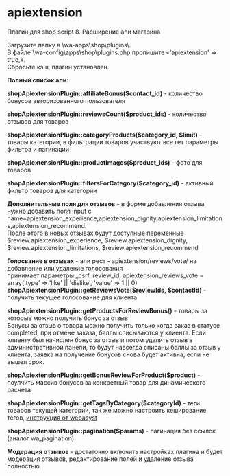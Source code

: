 # apiextension
Плагин для shop script 8. Расширение апи магазина

<p>Загрузите папку в \wa-apps\shop\plugins\.<br />
В файле \wa-config\apps\shop\plugins.php пропишите «'apiextension' => true,».<br />
Сбросьте кэш, плагин установлен.</p>

<p><b>Полный список апи:</b></p>


<p>
  <b>shopApiextensionPlugin::affiliateBonus($contact_id)</b> - количество бонусов авторизованного пользователя
</p>

<p>
  <b>shopApiextensionPlugin::reviewsCount($product_ids)</b> - количество отзывов для товаров
</p>

<p>
  <b>shopApiextensionPlugin::categoryProducts($category_id, $limit)</b> - товары категории, в фильтрации товаров участвуют все гет параметры фильтра и пагинации
</p>

<p>
  <b>shopApiextensionPlugin::productImages($product_ids)</b> - фото для товаров
</p>

<p>
  <b>shopApiextensionPlugin::filtersForCategory($category_id)</b> - активный фильтр товаров для категории
</p>

<p>
<b>Дополнительные поля для отзывов</b> - в форме добавления отзыва нужно добавить поля
input c name=apiextension_experience,apiextension_dignity,apiextension_limitations,apiextension_recommend.<br />
После этого в новых отзывах будут доступные переменные
$review.apiextension_experience, $review.apiextension_dignity, $review.apiextension_limitations, $review.apiextension_recommend
</p>

<p>
<b>Голосвание в отзывах</b> - апи рест - apiextension/reviews/vote/ на добавление или удаление голосования<br />
принимает параметры _csrf, review_id, apiextension_reviews_vote = array('type'  => 'like' || 'dislike', 'value' => 1 || 0)<br />
<b>shopApiextensionPlugin::getReviewsVote($reviewIds, $contactId)</b> - получить текущее голосование для клиента
</p>

<p>
<b>shopApiextensionPlugin::getProductsForReviewBonus()</b> - товары за которые можно получить бонус за отзыв<br />
Бонусы за отзыв о товара можно получить только когда заказ в статусе completed, при отмене заказа, баллы списываются у клиента. Если клиенту был начислен бонус за отзыв и потом удалить отзыв в административной панели, то будут навсегда списаны баллы за отзыв у клиента, заявка на получение бонусов снова будет активна, если не вышел срок.
</p>

<p>
<b>shopApiextensionPlugin::getBonusReviewForProduct($product)</b> - поулчить массив бонусов за конкретный товар для динамического расчета
</p>

<p>
<b>shopApiextensionPlugin::getTagsByCategory($categoryId)</b> - теги товаров текущей категории, так же можно настроить кеширование тегов, <a href="https://developers.webasyst.ru/docs/features/cache/" target="_blank">инструкция от webasyst</a>
</p>

<p>
<b>shopApiextensionPlugin::pagination($params)</b> - пагинация без ссылок (аналог wa_pagination)
</p>

<p>
<b>Модерация отзывов</b> - достаточно включить настройках плагина и будет модерация отзывов, редактирование полей и удаление отзыва полностью
</p>